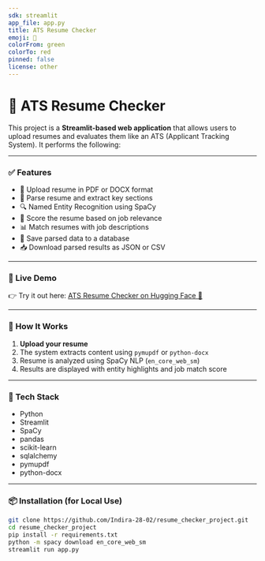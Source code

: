 ```yaml
---
sdk: streamlit
app_file: app.py
title: ATS Resume Checker
emoji: 🪪
colorFrom: green
colorTo: red
pinned: false
license: other
---
```


# 🧠 ATS Resume Checker

This project is a **Streamlit-based web application** that allows users to upload resumes and evaluates them like an ATS (Applicant Tracking System). It performs the following:

---

### ✅ Features

- 📄 Upload resume in PDF or DOCX format  
- 🧬 Parse resume and extract key sections  
- 🔍 Named Entity Recognition using SpaCy  
- 📝 Score the resume based on job relevance  
- 📊 Match resumes with job descriptions  
- 💾 Save parsed data to a database  
- 📥 Download parsed results as JSON or CSV  

---

### 🚀 Live Demo

👉 Try it out here: [ATS Resume Checker on Hugging Face 🚀](https://huggingface.co/spaces/Indira-28-02/ats-resume-checker)

---

### 🧠 How It Works

1. **Upload your resume**
2. The system extracts content using `pymupdf` or `python-docx`
3. Resume is analyzed using SpaCy NLP (`en_core_web_sm`)
4. Results are displayed with entity highlights and job match score

---

### 🧱 Tech Stack

- Python  
- Streamlit  
- SpaCy  
- pandas  
- scikit-learn  
- sqlalchemy  
- pymupdf  
- python-docx  

---

### 📦 Installation (for Local Use)

```bash
git clone https://github.com/Indira-28-02/resume_checker_project.git
cd resume_checker_project
pip install -r requirements.txt
python -m spacy download en_core_web_sm
streamlit run app.py
